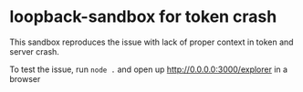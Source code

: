 # loopback-sandbox for token crash

This sandbox reproduces the issue with lack of proper context in token and server crash.

To test the issue, run `node .` and open up http://0.0.0.0:3000/explorer in a browser
